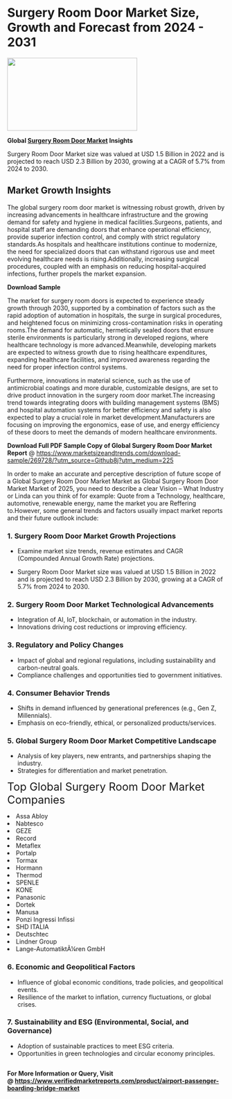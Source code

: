 <H1>Surgery Room Door Market Size, Growth and Forecast from 2024 - 2031</H1><img class="aligncenter size-medium wp-image-584254" src="https://thirdeyenews.in/wp-content/uploads/2024/09/Global-Market-Research-300x168.jpeg" alt="" width="300" height="168" /><p><strong>Global&nbsp;<a href="https://www.marketsizeandtrends.com/download-sample/269728/?utm_source=Github8j?utm_medium=225">Surgery Room Door Market</a> Insights</strong></p><p>Surgery Room Door Market size was valued at USD 1.5 Billion in 2022 and is projected to reach USD 2.3 Billion by 2030, growing at a CAGR of 5.7% from 2024 to 2030.</p><p><h2>Market Growth Insights</h2> <p>The global surgery room door market is witnessing robust growth, driven by increasing advancements in healthcare infrastructure and the growing demand for safety and hygiene in medical facilities.Surgeons, patients, and hospital staff are demanding doors that enhance operational efficiency, provide superior infection control, and comply with strict regulatory standards.As hospitals and healthcare institutions continue to modernize, the need for specialized doors that can withstand rigorous use and meet evolving healthcare needs is rising.Additionally, increasing surgical procedures, coupled with an emphasis on reducing hospital-acquired infections, further propels the market expansion.</p> <p><strong>Download Sample</strong></p> <p>The market for surgery room doors is expected to experience steady growth through 2030, supported by a combination of factors such as the rapid adoption of automation in hospitals, the surge in surgical procedures, and heightened focus on minimizing cross-contamination risks in operating rooms.The demand for automatic, hermetically sealed doors that ensure sterile environments is particularly strong in developed regions, where healthcare technology is more advanced.Meanwhile, developing markets are expected to witness growth due to rising healthcare expenditures, expanding healthcare facilities, and improved awareness regarding the need for proper infection control systems.</p> <p>Furthermore, innovations in material science, such as the use of antimicrobial coatings and more durable, customizable designs, are set to drive product innovation in the surgery room door market.The increasing trend towards integrating doors with building management systems (BMS) and hospital automation systems for better efficiency and safety is also expected to play a crucial role in market development.Manufacturers are focusing on improving the ergonomics, ease of use, and energy efficiency of these doors to meet the demands of modern healthcare environments.</p> <p><span class=""><strong>Download Full PDF Sample Copy of Global Surgery Room Door Market Report</strong> @ <a href="https://www.marketsizeandtrends.com/download-sample/269728/?utm_source=Github8j?utm_medium=225" target="_blank">https://www.marketsizeandtrends.com/download-sample/269728/?utm_source=Github8j?utm_medium=225</a></span></p><p>In order to make an accurate and perceptive description of future scope of a Global&nbsp;Surgery Room Door Market Market as Global&nbsp;Surgery Room Door Market Market of 2025, you need to describe a clear Vision &ndash; What Industry or Linda can you think of for example: Quote from a Technology, healthcare, automotive, renewable energy, name the market you are Reffering to.However, some general trends and factors usually impact market reports and their future outlook include:</p><h3>1.&nbsp;<strong>Surgery Room Door Market Growth Projections</strong></h3><ul><li>Examine market size trends, revenue estimates and CAGR (Compounded Annual Growth Rate) projections.</li><li><p>Surgery Room Door Market size was valued at USD 1.5 Billion in 2022 and is projected to reach USD 2.3 Billion by 2030, growing at a CAGR of 5.7% from 2024 to 2030.</p></li></ul><h3>2.&nbsp;<strong>Surgery Room Door Market Technological Advancements</strong></h3><ul><li>Integration of AI, IoT, blockchain, or automation in the industry.</li><li>Innovations driving cost reductions or improving efficiency.</li></ul><h3>3.&nbsp;<strong>Regulatory and Policy Changes</strong></h3><ul><li>Impact of global and regional regulations, including sustainability and carbon-neutral goals.</li><li>Compliance challenges and opportunities tied to government initiatives.</li></ul><h3>4.&nbsp;<strong>Consumer Behavior Trends</strong></h3><ul><li>Shifts in demand influenced by generational preferences (e.g., Gen Z, Millennials).</li><li>Emphasis on eco-friendly, ethical, or personalized products/services.</li></ul><h3>5.&nbsp;<strong>Global Surgery Room Door Market Competitive Landscape</strong></h3><ul><li>Analysis of key players, new entrants, and partnerships shaping the industry.</li><li>Strategies for differentiation and market penetration.</li></ul><p data-pm-slice="1 1 []"><span style="color: inherit; font-family: inherit; font-size: 25px;">Top Global Surgery Room Door Market Companies</span></p><div class="" data-test-id=""><p><li>Assa Abloy</li><li> Nabtesco</li><li> GEZE</li><li> Record</li><li> Metaflex</li><li> Portalp</li><li> Tormax</li><li> Hormann</li><li> Thermod</li><li> SPENLE</li><li> KONE</li><li> Panasonic</li><li> Dortek</li><li> Manusa</li><li> Ponzi Ingressi Infissi</li><li> SHD ITALIA</li><li> Deutschtec</li><li> Lindner Group</li><li> Lange-AutomatiktÃ¼ren GmbH</li></p></div><h3>6.&nbsp;<strong>Economic and Geopolitical Factors</strong></h3><ul><li>Influence of global economic conditions, trade policies, and geopolitical events.</li><li>Resilience of the market to inflation, currency fluctuations, or global crises.</li></ul><h3>7.&nbsp;<strong>Sustainability and ESG (Environmental, Social, and Governance)</strong></h3><ul><li>Adoption of sustainable practices to meet ESG criteria.</li><li>Opportunities in green technologies and circular economy principles.</li></ul><h2><strong style="font-size: 14px;">For More Information or Query, Visit @&nbsp;</strong><a style="background-color: #ffffff; font-size: 14px;" href="https://www.marketsizeandtrends.com/report/surgery-room-door-market/" target="_blank">https://www.verifiedmarketreports.com/product/airport-passenger-boarding-bridge-market</a></h2>